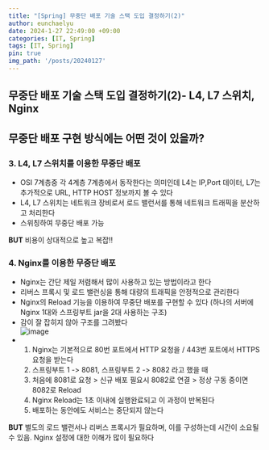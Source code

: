 ```yaml
---
title: "[Spring] 무중단 배포 기술 스택 도입 결정하기(2)"
author: eunchaelyu
date: 2024-1-27 22:49:00 +09:00
categories: [IT, Spring]
tags: [IT, Spring]
pin: true
img_path: '/posts/20240127'
---
```


## 무중단 배포 기술 스택 도입 결정하기(2)- L4, L7 스위치, Nginx


## 무중단 배포 구현 방식에는 어떤 것이 있을까?    

### 3. L4, L7 스위치를 이용한 무중단 배포
- OSI 7계층중 각 4계층 7계층에서 동작한다는 의미인데 L4는 IP,Port 데이터, L7는 추가적으로 URL, HTTP HOST 정보까지 볼 수 있다    
- L4, L7 스위치는 네트워크 장비로서 로드 밸런서를 통해 네트워크 트래픽을 분산하고 처리한다    
- 스위칭하여 무중단 배포 가능

**BUT**
비용이 상대적으로 높고 복잡!!



### 4. Nginx를 이용한 무중단 배포
- Nginx는 간단 제일 저렴해서 많이 사용하고 있는 방법이라고 한다     
- 리버스 프록시 및 로드 밸런싱을 통해 대량의 트래픽을 안정적으로 관리한다    
- Nginx의 Reload 기능을 이용하여 무중단 배포를 구현할 수 있다
(하나의 서버에 Nginx 1대와 스프링부트 jar을 2대 사용하는 구조)
- 감이 잘 잡히지 않아 구조를 그려봤다    
![image](https://github.com/eunchaelyu/eunchaelyu.github.io/assets/119996957/443cfd52-cfe1-41c4-95fa-01ee60b49243)
- 1) Nginx는 기본적으로 80번 포트에서 HTTP 요청을 / 443번 포트에서 HTTPS 요청을 받는다
  2) 스프링부트 1 -> 8081, 스프링부트 2 -> 8082 라고 했을 때
  3) 처음에 8081로 요청 > 신규 배포 필요시 8082로 연결 > 정상 구동 중이면 8082로 Reload
  4) Nginx Reload는 1초 이내에 실행완료되고 이 과정이 반복된다
  5) 배포하는 동안에도 서비스는 중단되지 않는다    

**BUT**
별도의 로드 밸런서나 리버스 프록시가 필요하며, 이를 구성하는데 시간이 소요될 수 있음.
Nginx 설정에 대한 이해가 많이 필요하다    


    
